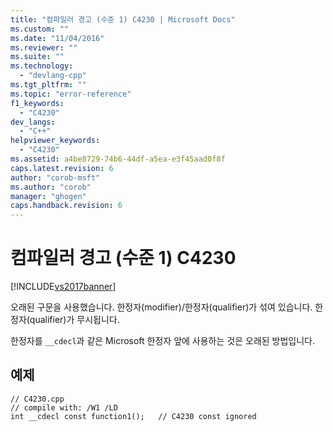 ```yaml
---
title: "컴파일러 경고 (수준 1) C4230 | Microsoft Docs"
ms.custom: ""
ms.date: "11/04/2016"
ms.reviewer: ""
ms.suite: ""
ms.technology: 
  - "devlang-cpp"
ms.tgt_pltfrm: ""
ms.topic: "error-reference"
f1_keywords: 
  - "C4230"
dev_langs: 
  - "C++"
helpviewer_keywords: 
  - "C4230"
ms.assetid: a4be8729-74b6-44df-a5ea-e3f45aad0f8f
caps.latest.revision: 6
author: "corob-msft"
ms.author: "corob"
manager: "ghogen"
caps.handback.revision: 6
---
```

# 컴파일러 경고 (수준 1) C4230
[!INCLUDE[vs2017banner](../../assembler/inline/includes/vs2017banner.md)]

오래된 구문을 사용했습니다. 한정자\(modifier\)\/한정자\(qualifier\)가 섞여 있습니다. 한정자\(qualifier\)가 무시됩니다.  
  
 한정자를 `__cdecl`과 같은 Microsoft 한정자 앞에 사용하는 것은 오래된 방법입니다.  
  
## 예제  
  
```  
// C4230.cpp  
// compile with: /W1 /LD  
int __cdecl const function1();   // C4230 const ignored  
```